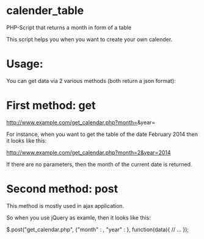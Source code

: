 calender_table
==============

PHP-Script that returns a month in form of a table

This script helps you when you want to create your own calender.

Usage:
======

You can get data via 2 various methods (both return a json format):

First method: get
=================

http://www.example.com/get_calendar.php?month=<month>&year=<year>

For instance, when you want to get the table of the date February 2014 then it looks like this:

http://www.example.com/get_calendar.php?month=2&year=2014

If there are no parameters, then the month of the current date is returned.

Second method: post
==============

This method is mostly used in ajax application.

So when you use jQuery as examle, then it looks like this:

$.post("get_calendar.php", {"month" : <month>, "year" : <year>}, function(data){
// ...
});
